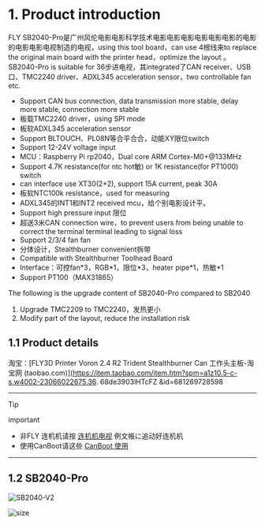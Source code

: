 # 1. Product introduction

FLY SB2040-Pro是广州风伦电影电影科学技术电影电影电影电影电影电影的电影的电影电影电视制造的电视，using this tool board，can use 4根线来to replace the original main board with the printer head，optimize the layout 。SB2040-Pro is suitable for 36步进电视，其integrated了CAN receiver、USB口、TMC2240 driver、ADXL345 acceleration sensor，two controllable fan etc.

* Support CAN bus connection, data transmission more stable, delay more stable, connection more stable
* 板载TMC2240 driver，using SPI mode
* 板软ADXL345 acceleration sensor
* Support BLTOUCH、PL08N等合平合合，动能XY限位switch
* Support 12-24V voltage input
* MCU：Raspberry Pi rp2040，Dual core ARM Cortex-M0+@133MHz
* Support 4.7K resistance(for ntc hot敏) or 1K resistance(for PT1000) switch
* can interface use XT30(2+2), support 15A current, peak 30A
* 板软NTC100k resistance，used for measuring
* ADXL345的INT1和INT2 received mcu，给个别电影设计平。
* Support high pressure input 限位
* 超送3米CAN connection wire，to prevent users from being unable to correct the terminal terminal leading to signal loss
* Support 2/3/4 fan fan
* 分体设计，Stealthburner convenient拆带
* Compatible with Stealthburner Toolhead Board
* Interface：可控fan\*3，RGB\*1，限位\*3，heater pipe\*1，热敏\*1
* Support PT100（MAX31865）

The following is the upgrade content of SB2040-Pro compared to SB2040
1. Upgrade TMC2209 to TMC2240，发热更小
2. Modify part of the layout, reduce the installation risk

## 1.1 Product details

淘宝：[FLY3D Printer Voron 2.4 R2 Trident Stealthburner Can 工作头主板-淘宝网 (taobao.com)](https://item.taobao.com/item.htm?spm=a1z10.5-c-s.w4002-23066022675.36. 68de3903lHTcFZ &id=681269728598

----

> [!TIP]
> important

* 非FLY 连机机请按 [连机机电视](/board/fly_sht36_42/piconfig "安全设计跳车") 例文帳に追动好连机机
* 使用CanBoot请这些 [CanBoot 使用](/advanced/canboot.md "设计设计跳车")

----

## 1.2 SB2040-Pro

![SB2040-V2](../../images/boards/fly_sb2040_pro/sb2040v2.jpg ":no-zooom")




![size](../../images/boards/fly_sb2040/size.jpg)
